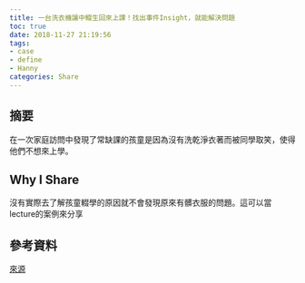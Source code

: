 ```yaml
---
title: 一台洗衣機讓中輟生回來上課！找出事件Insight，就能解決問題
toc: true
date: 2018-11-27 21:19:56
tags: 
- case
- define
- Hanny
categories: Share
---
```

## 摘要
在一次家庭訪問中發現了常缺課的孩童是因為沒有洗乾淨衣著而被同學取笑，使得他們不想來上學。
## Why I Share
沒有實際去了解孩童輟學的原因就不會發現原來有髒衣服的問題。這可以當lecture的案例來分享 




## 參考資料
[來源](https://www.motive.com.tw/?p=17046)

